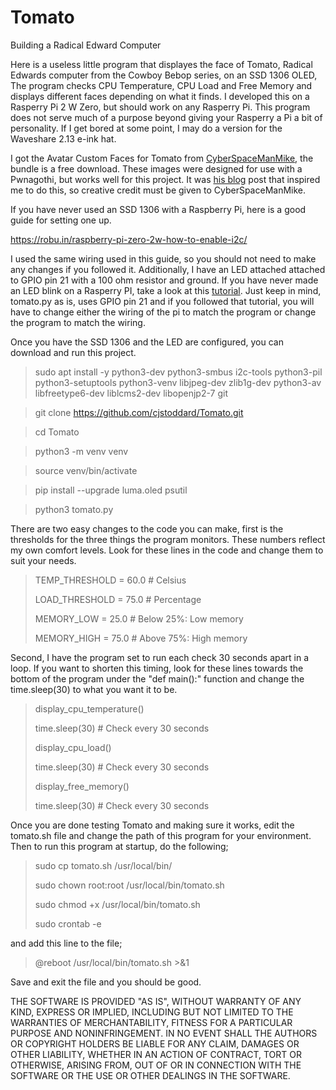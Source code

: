# Tomato
Building a Radical Edward Computer

Here is a useless little program that displayes the face of Tomato, Radical Edwards computer from the Cowboy Bebop series, on an SSD 1306 OLED, The program checks CPU Temperature, CPU Load and Free Memory and displays different faces depending on what it finds. I developed this on a Rasperry Pi 2 W Zero, but should work on any Rasperry Pi. This program does not serve much of a purpose beyond giving your Rasperry a Pi a bit of personality. If I get bored at some point, I may do a version for the Waveshare 2.13 e-ink hat.

I got the Avatar Custom Faces for Tomato from [CyberSpaceManMike](https://cyberspacemanmike.com/product/radical-edwards-avatar-custom-faces-for-the-custom-faces-mod-and-radical-edward-pwnagotchi-cyberdeck/), the bundle is a free download. These images were designed for use with a Pwnagothi, but works well for this project. It was [his blog](https://cyberspacemanmike.com/2024/01/18/radical-edwards-pwnagotchi-cyberdeck/) post that inspired me to do this, so creative credit must be given to CyberSpaceManMike.


If you have never used an SSD 1306 with a Raspberry Pi, here is a good guide for setting one up.

https://robu.in/raspberry-pi-zero-2w-how-to-enable-i2c/

I used the same wiring used in this guide, so you should not need to make any changes if you followed it. Additionally, I have an LED attached attached to GPIO pin 21 with a 100 ohm resistor and ground. If you have never made an LED blink on a Rasperry PI, take a look at this [tutorial](https://raspberrypihq.com/making-a-led-blink-using-the-raspberry-pi-and-python/). Just keep in mind, tomato.py as is, uses GPIO pin 21 and if you followed that tutorial, you will have to change either the wiring of the pi to match the program or change the program to match the wiring.

Once you have the SSD 1306 and the LED are configured, you can download and run this project.

> sudo apt install -y python3-dev python3-smbus i2c-tools python3-pil python3-setuptools python3-venv libjpeg-dev zlib1g-dev python3-av libfreetype6-dev liblcms2-dev libopenjp2-7 git

> git clone https://github.com/cjstoddard/Tomato.git

> cd Tomato

> python3 -m venv venv

> source venv/bin/activate

> pip install --upgrade luma.oled psutil

> python3 tomato.py

There are two easy changes to the code you can make, first is the thresholds for the three things the program monitors. These numbers reflect my own comfort levels. Look for these lines in the code and change them to suit your needs.

> TEMP_THRESHOLD = 60.0  # Celsius
>
> LOAD_THRESHOLD = 75.0  # Percentage
>
> MEMORY_LOW = 25.0  # Below 25%: Low memory
>
> MEMORY_HIGH = 75.0  # Above 75%: High memory

Second, I have the program set to run each check 30 seconds apart in a loop. If you want to shorten this timing, look for these lines towards the bottom of the program under the  "def main():" function and change the time.sleep(30) to what you want it to be.

> display_cpu_temperature()
>
> time.sleep(30)  # Check every 30 seconds
>
> display_cpu_load()
>
> time.sleep(30)  # Check every 30 seconds
>
> display_free_memory()
>
> time.sleep(30)  # Check every 30 seconds

Once you are done testing Tomato and making sure it works, edit the tomato.sh file and change the path of this program for your environment. Then to run this program at startup, do the following;

> sudo cp tomato.sh /usr/local/bin/
>
> sudo chown root:root /usr/local/bin/tomato.sh
>
> sudo chmod +x /usr/local/bin/tomato.sh
>
> sudo crontab -e

and add this line to the file;

> @reboot /usr/local/bin/tomato.sh >&1

Save and exit the file and you should be good.

THE SOFTWARE IS PROVIDED "AS IS", WITHOUT WARRANTY OF ANY KIND, EXPRESS OR
IMPLIED, INCLUDING BUT NOT LIMITED TO THE WARRANTIES OF MERCHANTABILITY,
FITNESS FOR A PARTICULAR PURPOSE AND NONINFRINGEMENT. IN NO EVENT SHALL THE
AUTHORS OR COPYRIGHT HOLDERS BE LIABLE FOR ANY CLAIM, DAMAGES OR OTHER
LIABILITY, WHETHER IN AN ACTION OF CONTRACT, TORT OR OTHERWISE, ARISING FROM,
OUT OF OR IN CONNECTION WITH THE SOFTWARE OR THE USE OR OTHER DEALINGS IN THE
SOFTWARE.
